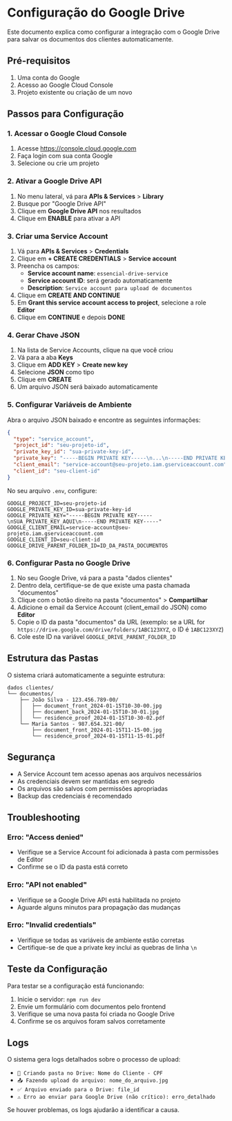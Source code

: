 # Configuração do Google Drive

Este documento explica como configurar a integração com o Google Drive para salvar os documentos dos clientes automaticamente.

## Pré-requisitos

1. Uma conta do Google
2. Acesso ao Google Cloud Console
3. Projeto existente ou criação de um novo

## Passos para Configuração

### 1. Acessar o Google Cloud Console

1. Acesse https://console.cloud.google.com
2. Faça login com sua conta Google
3. Selecione ou crie um projeto

### 2. Ativar a Google Drive API

1. No menu lateral, vá para **APIs & Services** > **Library**
2. Busque por "Google Drive API"
3. Clique em **Google Drive API** nos resultados
4. Clique em **ENABLE** para ativar a API

### 3. Criar uma Service Account

1. Vá para **APIs & Services** > **Credentials**
2. Clique em **+ CREATE CREDENTIALS** > **Service account**
3. Preencha os campos:
   - **Service account name**: `essencial-drive-service`
   - **Service account ID**: será gerado automaticamente
   - **Description**: `Service account para upload de documentos`
4. Clique em **CREATE AND CONTINUE**
5. Em **Grant this service account access to project**, selecione a role **Editor**
6. Clique em **CONTINUE** e depois **DONE**

### 4. Gerar Chave JSON

1. Na lista de Service Accounts, clique na que você criou
2. Vá para a aba **Keys**
3. Clique em **ADD KEY** > **Create new key**
4. Selecione **JSON** como tipo
5. Clique em **CREATE**
6. Um arquivo JSON será baixado automaticamente

### 5. Configurar Variáveis de Ambiente

Abra o arquivo JSON baixado e encontre as seguintes informações:

```json
{
  "type": "service_account",
  "project_id": "seu-projeto-id",
  "private_key_id": "sua-private-key-id",
  "private_key": "-----BEGIN PRIVATE KEY-----\n...\n-----END PRIVATE KEY-----\n",
  "client_email": "service-account@seu-projeto.iam.gserviceaccount.com",
  "client_id": "seu-client-id"
}
```

No seu arquivo `.env`, configure:

```env
GOOGLE_PROJECT_ID=seu-projeto-id
GOOGLE_PRIVATE_KEY_ID=sua-private-key-id
GOOGLE_PRIVATE_KEY="-----BEGIN PRIVATE KEY-----\nSUA_PRIVATE_KEY_AQUI\n-----END PRIVATE KEY-----"
GOOGLE_CLIENT_EMAIL=service-account@seu-projeto.iam.gserviceaccount.com
GOOGLE_CLIENT_ID=seu-client-id
GOOGLE_DRIVE_PARENT_FOLDER_ID=ID_DA_PASTA_DOCUMENTOS
```

### 6. Configurar Pasta no Google Drive

1. No seu Google Drive, vá para a pasta "dados clientes"
2. Dentro dela, certifique-se de que existe uma pasta chamada "documentos"
3. Clique com o botão direito na pasta "documentos" > **Compartilhar**
4. Adicione o email da Service Account (client_email do JSON) como **Editor**
5. Copie o ID da pasta "documentos" da URL (exemplo: se a URL for `https://drive.google.com/drive/folders/1ABC123XYZ`, o ID é `1ABC123XYZ`)
6. Cole este ID na variável `GOOGLE_DRIVE_PARENT_FOLDER_ID`

## Estrutura das Pastas

O sistema criará automaticamente a seguinte estrutura:

```
dados clientes/
└── documentos/
    ├── João Silva - 123.456.789-00/
    │   ├── document_front_2024-01-15T10-30-00.jpg
    │   ├── document_back_2024-01-15T10-30-01.jpg
    │   └── residence_proof_2024-01-15T10-30-02.pdf
    └── Maria Santos - 987.654.321-00/
        ├── document_front_2024-01-15T11-15-00.jpg
        └── residence_proof_2024-01-15T11-15-01.pdf
```

## Segurança

- A Service Account tem acesso apenas aos arquivos necessários
- As credenciais devem ser mantidas em segredo
- Os arquivos são salvos com permissões apropriadas
- Backup das credenciais é recomendado

## Troubleshooting

### Erro: "Access denied"
- Verifique se a Service Account foi adicionada à pasta com permissões de Editor
- Confirme se o ID da pasta está correto

### Erro: "API not enabled"
- Verifique se a Google Drive API está habilitada no projeto
- Aguarde alguns minutos para propagação das mudanças

### Erro: "Invalid credentials"
- Verifique se todas as variáveis de ambiente estão corretas
- Certifique-se de que a private key inclui as quebras de linha `\n`

## Teste da Configuração

Para testar se a configuração está funcionando:

1. Inicie o servidor: `npm run dev`
2. Envie um formulário com documentos pelo frontend
3. Verifique se uma nova pasta foi criada no Google Drive
4. Confirme se os arquivos foram salvos corretamente

## Logs

O sistema gera logs detalhados sobre o processo de upload:

- `📁 Criando pasta no Drive: Nome do Cliente - CPF`
- `📤 Fazendo upload do arquivo: nome_do_arquivo.jpg`
- `✅ Arquivo enviado para o Drive: file_id`
- `⚠️ Erro ao enviar para Google Drive (não crítico): erro_detalhado`

Se houver problemas, os logs ajudarão a identificar a causa.
